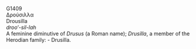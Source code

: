 <body>
  <p>G1409<br>  Δρούσιλλα  <br> Drousilla  <br><i>droo‘-sil-lah </i><br>A feminine diminutive of <i>Drusus</i> (a Roman name); <i>Drusilla</i>, a member of the Herodian family: - Drusilla.<br></p>
 </body>